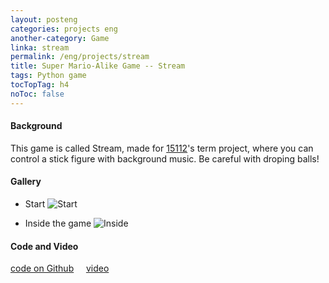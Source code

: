 ```yaml
---
layout: posteng
categories: projects eng
another-category: Game
linka: stream
permalink: /eng/projects/stream
title: Super Mario-Alike Game -- Stream
tags: Python game
tocTopTag: h4
noToc: false
---
```


#### Background

This game is called Stream, made for [15112](http://www.kosbie.net/cmu/fall-14/15-112/)'s term project, where you can control a stick figure with background music. Be careful with droping balls! 

#### Gallery

- Start
![Start](https://farm8.staticflickr.com/7414/16464109386_ee6b763020_z.jpg "Fig1. Start")

- Inside the game
![Inside](https://farm8.staticflickr.com/7365/16488365091_4726d72250_z.jpg "Fig2. Inside the game")

#### Code and Video
[code on Github](https://github.com/liangchen1ce/SuperDuperSimpleMario) &nbsp; &nbsp; [video](https://www.youtube.com/watch?v=1IMnEXd693o)